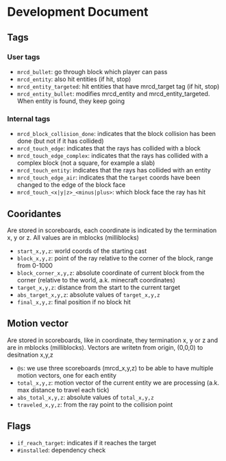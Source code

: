 # Development Document

## Tags

### User tags

- `mrcd_bullet`: go through block which player can pass
- `mrcd_entity`: also hit entities (if hit, stop)
- `mrcd_entity_targeted`: hit entities that have mrcd_target tag (if hit, stop)
- `mrcd_entity_bullet`: modifies mrcd_entity and mrcd_entity_targeted. When entity is found, they keep going

### Internal tags

- `mrcd_block_collision_done`: indicates that the block collision has been done (but not if it has collided)
- `mrcd_touch_edge`: indicates that the rays has collided with a block
- `mrcd_touch_edge_complex`: indicates that the rays has collided with a complex block (not a square, for example a slab)
- `mrcd_touch_entity`: indicates that the rays has collided with an entity
- `mrcd_touch_edge_air`: indicates that the `target` coords have been changed to the edge of the block face
- `mrcd_touch_<x|y|z>_<minus|plus>`: which block face the ray has hit

## Cooridantes

Are stored in scoreboards, each coordinate is indicated by the termination x, y or z. All values are in mblocks (milliblocks)

- `start_x,y,z`: world coords of the starting cast
- `block_x,y,z`: point of the ray relative to the corner of the block, range from 0-1000
- `block_corner_x,y,z`: absolute coordinate of current block from the corner (relative to the world, a.k. minecraft coordinates)
- `target_x,y,z`: distance from the start to the current target
- `abs_target_x,y,z`: absolute values of `target_x,y,z`
- `final_x,y,z`: final position if no block hit

## Motion vector

Are stored in scoreboards, like in coordinate, they termination x, y or z and are in mblocks (milliblocks). Vectors are writetn from origin, (0,0,0) to desitnation x,y,z

- `@s`: we use three scoreboards (mrcd_x,y,z) to be able to have multiple motion vectors, one for each entity
- `total_x,y,z`: motion vector of the current entity we are processing (a.k. max distance to travel each tick)
- `abs_total_x,y,z`: absolute values of `total_x,y,z`
- `traveled_x,y,z`: from the ray point to the collision point

## Flags

- `if_reach_target`: indicates if it reaches the target
- `#installed`: dependency check
